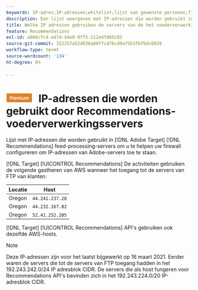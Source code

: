 ```yaml
---
keywords: IP-adres;IP-adressen;whitelist;lijst van gewenste personen;firewall;recs;feed;servers;adobe-marketingcloud;aanbevelingen
description: Een lijst weergeven met IP-adressen die worden gebruikt in [!DNL Target] Recommendations feed-processing servers helpen u bij het configureren van uw firewall om IP-adressen van Adobe-servers toe te staan.
title: Welke IP adressen gebruiken de servers van de het voederverwerking van Recommendations?
feature: Recommendations
exl-id: a666cfc4-ed74-44e8-9ff5-212e4fd65c03
source-git-commit: 152257a52d836a88ffcd76cd9af5b3fbfbdc0839
workflow-type: tm+mt
source-wordcount: '134'
ht-degree: 0%

---
```


# ![PREMIUM](/help/main/assets/premium.png) IP-adressen die worden gebruikt door Recommendations-voederverwerkingsservers

Lijst met IP-adressen die worden gebruikt in [!DNL Adobe Target] [!DNL Recommendations] feed-processing-servers om u te helpen uw firewall configureren om IP-adressen van Adobe-servers toe te staan.

[!DNL Target] [!UICONTROL Recommendations] De activiteiten gebruiken de volgende gastheren van AWS wanneer het toegang tot de servers van FTP van klanten:

| Locatie | Host |
| --- | --- |
| Oregon | `44.241.237.28` |
| Oregon | `44.232.167.82` |
| Oregon | `52.41.252.205` |

[!DNL Target] [!UICONTROL Recommendations] API&#39;s gebruiken ook dezelfde AWS-hosts.

>[!NOTE]
>
>Deze IP-adressen zijn voor het laatst bijgewerkt op 16 maart 2021. Eerder waren de servers die tot de servers van FTP toegang hadden in het 192.243.242.0/24 IP adresblok CIDR. De servers die als host fungeren voor Recommendations API&#39;s bevinden zich in het 192.243.224.0/20 IP-adresblok CIDR.
